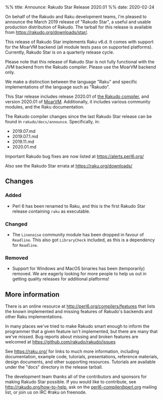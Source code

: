 %% title: Announce: Rakudo Star Release 2020.01
%% date: 2020-02-24

On behalf of the Rakudo and Raku development teams, I'm pleased to announce
the March 2019 release of "Rakudo Star", a useful and usable production
distribution of Rakudo. The tarball for this release is available from
<https://rakudo.org/downloads/star/>.

This release of Rakudo Star implements Raku v6.d. It comes with support for the
MoarVM backend (all module tests pass on supported platforms). Currently,
Rakudo Star is on a quarterly release cycle.

Please note that this release of Rakudo Star is not fully functional with the
JVM backend from the Rakudo compiler. Please use the MoarVM backend only.

We make a distinction between the language "Raku" and specific implementations
of the language such as "Rakudo".

This Star release includes release 2020.01 of [the Rakudo
compiler](https://github.com/rakudo/rakudo), and version 2020.01 of
[MoarVM](https://github.com/MoarVM/MoarVM). Additionally, it includes various
community modules, and the Raku documentation.

The Rakudo compiler changes since the last Rakudo Star release can be found in
`rakudo/docs/announce`. Specifically, in:

- 2019.07.md
- 2019.07.1.md
- 2019.11.md
- 2020.01.md

Important Rakudo bug fixes are now listed at <https://alerts.perl6.org/>

Also see the Rakudo Star errata at <https://raku.org/downloads/>

## Changes

### Added

- Perl 6 has been renamed to Raku, and this is the first Rakudo Star release
  containing `raku` as executable.

### Changed

- The `Linenoise` community module has been dropped in favour of `Readline`.
  This also got `LibraryCheck` included, as this is a dependency for
  `Readline`.

### Removed

- Support for Windows and MacOS binaries has been (temporarily) removed. We are
  eagerly looking for more people to help us out in getting quality releases
  for additional platforms!

## More information

There is an online resource at <http://perl6.org/compilers/features>
that lists the known implemented and missing features of Rakudo's
backends and other Raku implementations.

In many places we've tried to make Rakudo smart enough to inform the
programmer that a given feature isn't implemented, but there are many
that we've missed. Bug reports about missing and broken features are
welcomed at <https://github.com/rakudo/rakudo/issues>

See <https://raku.org/> for links to much more information, including
documentation, example code, tutorials, presentations, reference materials,
design documents, and other supporting resources. Tutorials are available under
the "docs" directory in the release tarball.

The development team thanks all of the contributors and sponsors for making
Rakudo Star possible. If you would like to contribute, see
<http://rakudo.org/how-to-help>, ask on the <perl6-compiler@perl.org> mailing
list, or join us on IRC \#raku on freenode.
